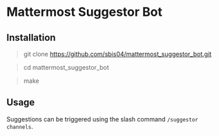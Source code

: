 # Mattermost Suggestor Bot

## Installation
> git clone https://github.com/sbis04/mattermost_suggestor_bot.git

> cd mattermost_suggestor_bot

> make

## Usage
Suggestions can be triggered using the slash command `/suggestor channels`.

